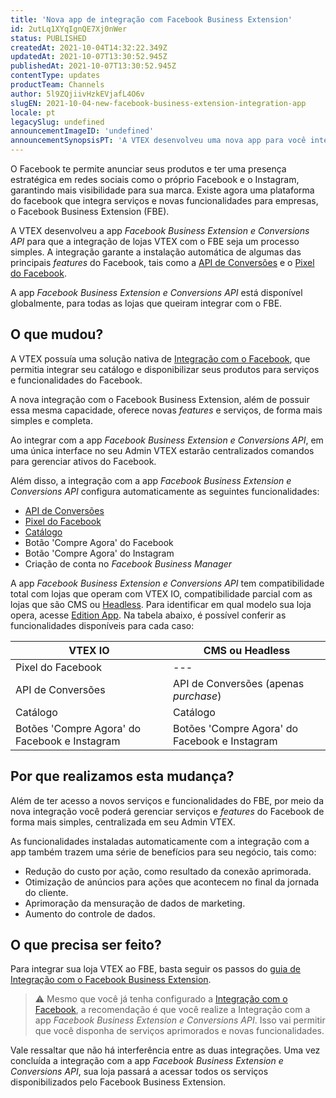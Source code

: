 ```yaml
---
title: 'Nova app de integração com Facebook Business Extension'
id: 2utLq1XYqIgnQE7Xj0nWer
status: PUBLISHED
createdAt: 2021-10-04T14:32:22.349Z
updatedAt: 2021-10-07T13:30:52.945Z
publishedAt: 2021-10-07T13:30:52.945Z
contentType: updates
productTeam: Channels
author: 5l9ZQjiivHzkEVjafL4O6v
slugEN: 2021-10-04-new-facebook-business-extension-integration-app
locale: pt
legacySlug: undefined
announcementImageID: 'undefined'
announcementSynopsisPT: 'A VTEX desenvolveu uma nova app para você integrar com o Facebook Business Extension (FBE).'
---
```


O Facebook te permite anunciar seus produtos e ter uma presença estratégica em redes sociais como o próprio Facebook e o Instagram, garantindo mais visibilidade para sua marca. Existe agora uma plataforma do facebook que integra serviços e novas funcionalidades para empresas, o Facebook Business Extension (FBE).

A VTEX desenvolveu a app _Facebook Business Extension e Conversions API_ para que a integração de lojas VTEX com o FBE seja um processo simples. A integração garante a instalação automática de algumas das principais _features_ do Facebook, tais como a [API de Conversões](https://help.vtex.com/pt/tracks/integracao-com-o-facebook-business-extension--2hS3ANSZ7vlHCcba4h7k8D#api-de-conversoes) e o [Pixel do Facebook](https://help.vtex.com/pt/tracks/integracao-com-o-facebook-business-extension--2hS3ANSZ7vlHCcba4h7k8D#pixel-do-facebook).

A app _Facebook Business Extension e Conversions API_ está disponível globalmente, para todas as lojas que queiram integrar com o FBE.

## O que mudou?

A VTEX possuía uma solução nativa de [Integração com o Facebook](https://help.vtex.com/pt/tracks/integracao-com-o-facebook--7h8KvIC4DbRRc8VlyJ8PFc), que permitia integrar seu catálogo e disponibilizar seus produtos para serviços e funcionalidades do Facebook. 

A nova integração com o Facebook Business Extension, além de possuir essa mesma capacidade, oferece novas _features_ e serviços, de forma mais simples e completa. 

Ao integrar com a app _Facebook Business Extension e Conversions API_, em uma única interface no seu Admin VTEX estarão centralizados comandos para gerenciar ativos do Facebook.

Além disso, a integração com a app _Facebook Business Extension e Conversions API_ configura automaticamente as seguintes funcionalidades:

- [API de Conversões](https://help.vtex.com/pt/tracks/integracao-com-o-facebook-business-extension--2hS3ANSZ7vlHCcba4h7k8D#api-de-conversoes)
- [Pixel do Facebook](https://help.vtex.com/pt/tracks/integracao-com-o-facebook-business-extension--2hS3ANSZ7vlHCcba4h7k8D#pixel-do-facebook)
- [Catálogo](https://developers.facebook.com/docs/marketing-api/catalog?locale=pt_BR)
- Botão 'Compre Agora' do Facebook
- Botão 'Compre Agora' do Instagram
- Criação de conta no _Facebook Business Manager_

A app _Facebook Business Extension e Conversions API_ tem compatibilidade total com lojas que operam com VTEX IO, compatibilidade parcial com as lojas que são CMS ou [Headless](https://vtex.com/en/blog/strategy/headless-commerce-what-it-is-and-why-its-growing-so-fast/). Para identificar em qual modelo sua loja opera, acesse [Edition App](https://developers.vtex.com/vtex-developer-docs/docs/vtex-io-documentation-edition-app). Na tabela abaixo, é possível conferir as funcionalidades disponíveis para cada caso:

| **VTEX IO** | **CMS ou Headless** |
| ---------- | ---------- |
| Pixel do Facebook | --- |
| API de Conversões | API de Conversões (apenas _purchase_) |
| Catálogo | Catálogo |
| Botões 'Compre Agora' do Facebook e Instagram | Botões 'Compre Agora' do Facebook e Instagram |

## Por que realizamos esta mudança?

Além de ter acesso a novos serviços e funcionalidades do FBE, por meio da nova integração você poderá gerenciar serviços e _features_ do Facebook de forma mais simples, centralizada em seu Admin VTEX.

As funcionalidades instaladas automaticamente com a integração com a app também trazem uma série de benefícios para seu negócio, tais como:

- Redução do custo por ação, como resultado da conexão aprimorada.
- Otimização de anúncios para ações que acontecem no final da jornada do cliente.
- Aprimoração da mensuração de dados de marketing.
- Aumento do controle de dados.

## O que precisa ser feito?

Para integrar sua loja VTEX ao FBE, basta seguir os passos do [guia de Integração com o Facebook Business Extension](https://help.vtex.com/pt/tracks/integracao-com-o-facebook-business-extension--2hS3ANSZ7vlHCcba4h7k8D).

> ⚠️ Mesmo que você já tenha configurado a [Integração com o Facebook](https://help.vtex.com/pt/tracks/integracao-com-o-facebook--7h8KvIC4DbRRc8VlyJ8PFc), a recomendação é que você realize a Integração com a app *Facebook Business Extension e Conversions API*. Isso vai permitir que você disponha de serviços aprimorados e novas funcionalidades.

Vale ressaltar que não há interferência entre as duas integrações. Uma vez concluída a integração com a app _Facebook Business Extension e Conversions API_, sua loja passará a acessar todos os serviços disponibilizados pelo Facebook Business Extension.
